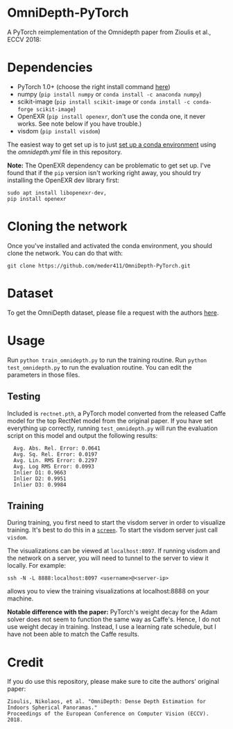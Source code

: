 # OmniDepth-PyTorch
A PyTorch reimplementation of the Omnidepth paper from Zioulis et al., ECCV 2018:

# Dependencies
 - PyTorch 1.0+ (choose the right install command [here](https://pytorch.org/))
 - numpy (`pip install numpy` or `conda install -c anaconda numpy`)
 - scikit-image (`pip install scikit-image` or `conda install -c conda-forge scikit-image`)
 - OpenEXR (`pip install openexr`, don't use the conda one, it never works. See note below if you have trouble.)
 - visdom (`pip install visdom`)

 The easiest way to get set up is to just [set up a conda environment](https://conda.io/projects/conda/en/latest/user-guide/tasks/manage-environments.html#creating-an-environment-from-an-environment-yml-file) using the *omnidepth.yml* file in this repository.

**Note:** The OpenEXR dependency can be problematic to get set up. I've found that if the `pip` version isn't working right away, you should try installing the OpenEXR dev library first:

```
sudo apt install libopenexr-dev,
pip install openexr
```

# Cloning the network
Once you've installed and activated the conda environment, you should clone the network. You can do that with:

```
git clone https://github.com/meder411/OmniDepth-PyTorch.git
```


# Dataset
To get the OmniDepth dataset, please file a request with the authors [here](http://vcl.iti.gr/360-dataset/).


# Usage
Run `python train_omnidepth.py` to run the training routine. Run `python test_omnidepth.py` to run the evaluation routine. You can edit the parameters in those files.

## Testing
Included is `rectnet.pth`, a PyTorch model converted from the released Caffe model for the top RectNet model from the original paper. If you have set everything up correctly, running `test_omnidepth.py` will run the evaluation script on this model and output the following results:

```
  Avg. Abs. Rel. Error: 0.0641
  Avg. Sq. Rel. Error: 0.0197
  Avg. Lin. RMS Error: 0.2297
  Avg. Log RMS Error: 0.0993
  Inlier D1: 0.9663
  Inlier D2: 0.9951
  Inlier D3: 0.9984
```

## Training

During training, you first need to start the visdom server in order to visualize training. It's best to do this in a [`screen`](https://www.gnu.org/software/screen/manual/screen.html). To start the visdom server just call `visdom`.

The visualizations can be viewed at `localhost:8097`. If running visdom and the network on a server, you will need to tunnel to the server to view it locally. For example:

```
ssh -N -L 8888:localhost:8097 <username>@<server-ip>
```

allows you to view the training visualizations at localhost:8888 on your machine.

**Notable difference with the paper:** PyTorch's weight decay for the Adam solver does not seem to function the same way as Caffe's. Hence, I do not use weight decay in training. Instead, I use a learning rate schedule, but I have not been able to match the Caffe results.


# Credit
If you do use this repository, please make sure to cite the authors' original paper:

```
Zioulis, Nikolaos, et al. "OmniDepth: Dense Depth Estimation for Indoors Spherical Panoramas." 
Proceedings of the European Conference on Computer Vision (ECCV). 2018.
```
